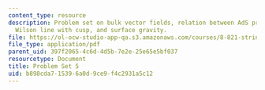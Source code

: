 ```yaml
---
content_type: resource
description: Problem set on bulk vector fields, relation between AdS propagators,
  Wilson line with cusp, and surface gravity.
file: https://ol-ocw-studio-app-qa.s3.amazonaws.com/courses/8-821-string-theory-fall-2008/b898cda715396a0d9ce9f4c2931a5c12_pset05.pdf
file_type: application/pdf
parent_uid: 397f2065-4c6d-4d5b-7e2e-25e65e5bf037
resourcetype: Document
title: Problem Set 5
uid: b898cda7-1539-6a0d-9ce9-f4c2931a5c12
---
```

